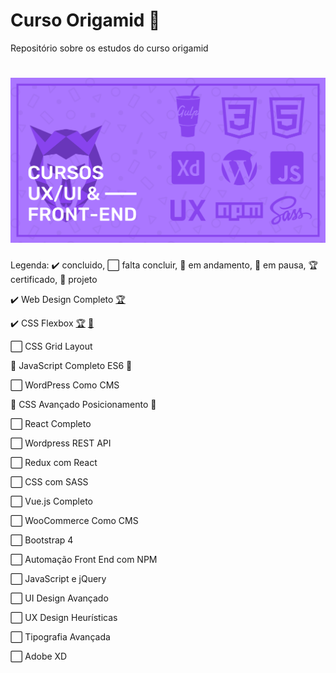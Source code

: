<h1> Curso Origamid 🐺</h1>
Repositório sobre os estudos do curso origamid
<h1 align="center">
    <img alt="Origamid" src="banner.png" width="700px" />
</h1>

<p>Legenda: ✔️ concluido, ⬜ falta concluir, 🚧 em andamento, 🛑 em pausa, 🏆 certificado,  📂 projeto </p>

<p>✔️ Web Design Completo <a target="_blank" href="https://www.origamid.com/certificate/6d1a7bde/">🏆</a></p> 
<p>✔️ CSS Flexbox <a target="_blank" href="https://www.origamid.com/certificate/f21f6a84/">🏆</a> <a target="_blank" href="https://github.com/mnagahama/flexblog"> 📂</a> </p>
<p>⬜ CSS Grid Layout</p>
<p>🛑 JavaScript Completo ES6 🛑</p>
<p>⬜ WordPress Como CMS</p>
<p>🛑 CSS Avançado Posicionamento 🛑</p> 
<p>⬜ React Completo</p>
<p>⬜ Wordpress REST API</p>
<p>⬜ Redux com React</p>
<p>⬜ CSS com SASS</p>
<p>⬜ Vue.js Completo</p>
<p>⬜ WooCommerce Como CMS</p>
<p>⬜ Bootstrap 4</p>
<p>⬜ Automação Front End com NPM</p>
<p>⬜ JavaScript e jQuery </p>
<p>⬜ UI Design Avançado</p>
<p>⬜ UX Design Heurísticas</p>
<p>⬜ Tipografia Avançada</p>
<p>⬜ Adobe XD</p>
